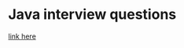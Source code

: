 # Java interview questions

[link here](https://www.edureka.co/blog/interview-questions/java-interview-questions/)

